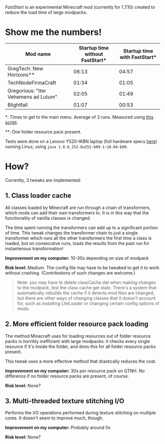 *FastStart* is an experimental Minecraft mod (currently for 1.7.10) created to reduce the load time
of large modpacks.

# Show me the numbers!

| Mod name                             | Startup time without FastStart* | Startup time with FastStart* |
| ------------------------------------ | ------------------------------- | ---------------------------- |
| GregTech: New Horizons**             | 06:13                           | 04:57                        |
| TechNodeFirmaCraft                   | 01:34                           | 01:05                        |
| Gregorious: "Iter Vehemens ad Lutum" | 02:05                           | 01:49                        |
| Blightfall                           | 01:07                           | 00:53                        |

*: Times to get to the main menu. Average of 3 runs. Measured using [this script](https://github.com/makamys/FastStart/blob/master/scripts/showtimes.py).

**: One folder resource pack present.

Tests were done on a Lenovo Y520-IKBN laptop (full hardware specs [here](https://gist.github.com/makamys/f90d56ef39bed67fd49ac400cf508223)) running
Linux, using `java 1.8.0_252-8u252-b09-1~18.04-b09`.

# How?

Currently, 3 tweaks are implemented:

## 1. Class loader cache

All classes loaded by Minecraft are run through a chain of transformers, which mods
can add their own transformers to. It is in this way that the functionality of
vanilla classes is changed.

The time spent running the transformers can add up to a significant portion of time.
This tweak changes the transformer chain to just a single transformer which runs
all the other transformers the first time a class is loaded, but on consecutive runs,
loads the results from the past run for instantenous transformation!

**Improvement on my computer:** 10-30s depending on size of modpack

**Risk level:** Medium. The config file may have to be tweaked to get it to work without
crashing. (Contributions of such changes are welcome.)

> Note: you may have to delete classCache.dat when making changes to the modpack, lest the
class cache get stale. There's a system that automatically rebuilds the cache if it detects
mod files are changed, but there are other ways of changing classes that it doesn't
account for, such as installing LiteLoader or changing certain config options of mods.

## 2. More efficient folder resource pack loading

The method Minecraft uses for loading resources out of folder resource packs is horribly
inefficient with large modpacks: it checks every single resource if it's inside the folder,
and does this for all folder resource packs present.

This tweak uses a more effective method that drastically reduces the cost.

**Improvement on my computer:** 30s per resource pack on GTNH. No difference if no folder resource packs are present, of course.

**Risk level:** None?

## 3. Multi-threaded texture stitching I/O

Performs the I/O operations performed during texture stitching on multiple cores.
It doesn't seem to improve much, though.

**Improvement on my computer:** Probably around 0s

**Risk level:** None?
